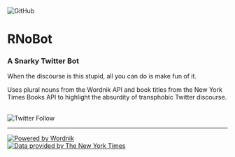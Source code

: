 ![GitHub](https://img.shields.io/github/license/TRezendes/rnobot?label=license&style=flat)

# RNoBot
### A Snarky Twitter Bot
 When the discourse is this stupid, all you can do is make fun of it.
 
 Uses plural nouns from the Wordnik API and book titles from the New York Times Books API to highlight the absurdity of transphobic Twitter discourse.
   
   
   <br />  
<img alt="Twitter Follow" src="https://img.shields.io/twitter/follow/RNoBot232?style=social">  
  
  
 ---
 
 
[![Powered by Wordnik](https://www.wordnik.com/img/wordnik_badge_a1.png)](https://www.wordnik.com)  
[![Data provided by The New York Times](https://developer.nytimes.com/files/poweredby_nytimes_200a.png)](https://developer.nytimes.com/)  
